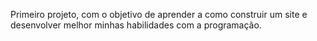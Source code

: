 Primeiro projeto, com o objetivo de aprender a como construir um site
e desenvolver melhor minhas habilidades com a programação.